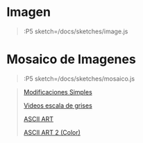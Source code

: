 # Imagen

> :P5 sketch=/docs/sketches/image.js

# Mosaico de Imagenes

> :P5 sketch=/docs/sketches/mosaico.js

> [Modificaciones Simples](/docs/workshops/ImagingFolder/simpleMods)
>
> [Videos escala de grises](/docs/workshops/ImagingFolder/videosGrises)
>
> [ASCII ART](/docs/workshops/ImagingFolder/ASCIIART)
>
> [ASCII ART 2 (Color)](/docs/workshops/ImagingFolder/ASCIIART2)